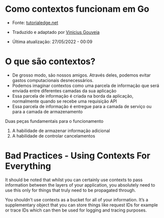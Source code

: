 # Como contextos funcionam em Go

- Fonte: [tutorialedge.net](https://tutorialedge.net/golang/go-context-tutorial/)
- Traduzido e adaptado por [Vinicius Gouveia](https://linkedin.com/in/vinigofr)

- Última atualização: 27/05/2022 - 00:09


 # O que são contextos?
- De grosso modo, são nossos amigos. Através deles, podemos evitar gastos computacionais desnecessários.
 - Podemos imaginar contextos como uma parcela de informação que será enviada entre diferentes camadas da sua aplicação
 - Essa parcela de informação é criada na borda da aplicação, normalmente quando se recebe uma requisição API
 - Essa parcela de informação é entregue para a camada de serviço ou para a camada de armazenamento

 Duas peças fundamentais para o funcionamento
 1. A habilidade de armazenar informação adicional
 2. A habilidade de controlar cancelamentos


# Bad Practices - Using Contexts For Everything
It should be noted that whilst you can certainly use contexts to pass information between the layers of your application, you absolutely need to use this only for things that truly need to be propagated through.

You shouldn’t use contexts as a bucket for all of your information. It’s a supplementary object that you can store things like request IDs for example or trace IDs which can then be used for logging and tracing purposes.